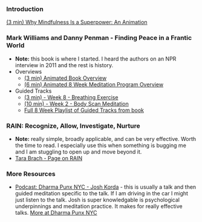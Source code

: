 ### Introduction
[(3 min) Why Mindfulness Is a Superpower: An Animation](https://youtu.be/w6T02g5hnT4)

### Mark Williams and Danny Penman - Finding Peace in a Frantic World
- **Note:** this book is where I started. I heard the authors on an NPR interview in 2011 and the rest is history. 
- Overviews
  - [(3 min) Animated Book Overview](https://www.youtube.com/watch?v=Sr9QbGszUT4)
  - [(6 min) Animated 8 Week Meditation Program Overview](https://www.youtube.com/watch?v=5UeyrBM2wa8)
- Guided Tracks
  - [(3 min) - Week 8 - Breathing Exercise](https://youtu.be/f_jgHPuR4D4)
  - [(10 min) - Week 2 -  Body Scan Meditation](https://youtu.be/L3HvsPixw74)
  - [Full 8 Week Playlist of Guided Tracks from book](https://www.youtube.com/playlist?list=PLrrZ559ucvcQoUJam4YNUSwMe5aby2aif)

### RAIN: Recognize, Allow, Investigate, Nurture
- **Note:** really simple, broadly applicable, and can be very effective. Worth the time to read. I especially use this when something is bugging me and I am stuggling to open up and move beyond it. 
- [Tara Brach - Page on RAIN](https://www.tarabrach.com/rain/)

### More Resources
- [Podcast: Dharma Punx NYC - Josh Korda](https://dharmapunxnyc.podbean.com/) - this is usually a talk and then guided meditation specific to the talk. If I am driving in the car I might just listen to the talk. Josh is super knowledgable is psychological underpinnings and meditation practice. It makes for really effective talks. [More at Dharma Punx NYC](https://www.dharmapunxnyc.com/)
